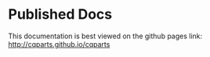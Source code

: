 # Published Docs

This documentation is best viewed on the github pages link:
http://cqparts.github.io/cqparts
